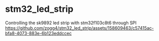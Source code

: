 # stm32_led_strip
Controlling the sk9892 led strip with stm32f103c8t6 through SPI
https://github.com/zogg4/stm32_led_strip/assets/158609463/c57415ac-bfa8-4073-883e-6b123eddccec
